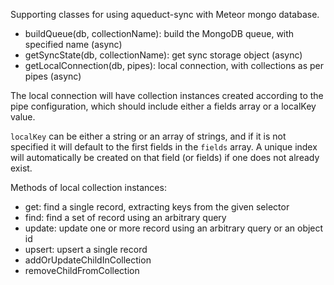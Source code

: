 Supporting classes for using aqueduct-sync with Meteor mongo database.

 * buildQueue(db, collectionName): build the MongoDB queue, with specified name (async)
 * getSyncState(db, collectionName): get sync storage object (async)
 * getLocalConnection(db, pipes): local connection, with collections as per pipes (async)

The local connection will have collection instances created according to the pipe configuration, which should include either a fields array or a localKey value.  

`localKey` can be either a string or an array of strings, and if it is not specified it will default to the first fields in the `fields` array.  A unique index will automatically be created on that field  (or fields) if one does not already exist.

Methods of local collection instances:

 * get: find a single record, extracting keys from the given selector
 * find: find a set of record using an arbitrary query
 * update: update one or more record using an arbitrary query or an object id
 * upsert: upsert a single record
 * addOrUpdateChildInCollection
 * removeChildFromCollection
